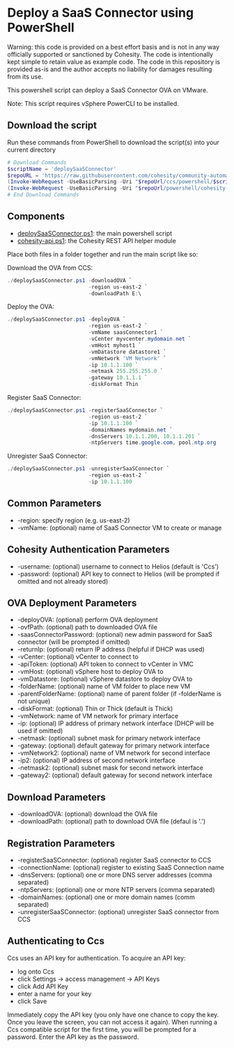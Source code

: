 # Deploy a SaaS Connector using PowerShell

Warning: this code is provided on a best effort basis and is not in any way officially supported or sanctioned by Cohesity. The code is intentionally kept simple to retain value as example code. The code in this repository is provided as-is and the author accepts no liability for damages resulting from its use.

This powershell script can deploy a SaaS Connector OVA on VMware.

Note: This script requires vSphere PowerCLI to be installed.

## Download the script

Run these commands from PowerShell to download the script(s) into your current directory

```powershell
# Download Commands
$scriptName = 'deploySaaSConnector'
$repoURL = 'https://raw.githubusercontent.com/cohesity/community-automation-samples/main'
(Invoke-WebRequest -UseBasicParsing -Uri "$repoUrl/ccs/powershell/$scriptName/$scriptName.ps1").content | Out-File "$scriptName.ps1"; (Get-Content "$scriptName.ps1") | Set-Content "$scriptName.ps1"
(Invoke-WebRequest -UseBasicParsing -Uri "$repoUrl/powershell/cohesity-api/cohesity-api.ps1").content | Out-File cohesity-api.ps1; (Get-Content cohesity-api.ps1) | Set-Content cohesity-api.ps1
# End Download Commands
```

## Components

* [deploySaaSConnector.ps1](https://raw.githubusercontent.com/cohesity/community-automation-samples/main/ccs/powershell/deploySaaSConnector/deploySaaSConnector.ps1): the main powershell script
* [cohesity-api.ps1](https://raw.githubusercontent.com/cohesity/community-automation-samples/main/powershell/cohesity-api/cohesity-api.ps1): the Cohesity REST API helper module

Place both files in a folder together and run the main script like so:

Download the OVA from CCS:

```powershell
./deploySaaSConnector.ps1 -downloadOVA `
                          -region us-east-2 `
                          -downloadPath E:\
```

Deploy the OVA:

```powershell
./deploySaaSConnector.ps1 -deployOVA `
                          -region us-east-2 `
                          -vmName saasConnector1 `
                          -vCenter myvcenter.mydomain.net `
                          -vmHost myhost1 `
                          -vmDatastore datastore1 `
                          -vmNetwork 'VM Network' `
                          -ip 10.1.1.100 `
                          -netmask 255.255.255.0 `
                          -gateway 10.1.1.1 `
                          -diskFormat Thin
```

Register SaaS Connector:

```powershell
./deploySaaSConnector.ps1 -registerSaaSConnector `
                          -region us-east-2 `
                          -ip 10.1.1.100 `
                          -domainNames mydomain.net `
                          -dnsServers 10.1.1.200, 10.1.1.201 `
                          -ntpServers time.google.com, pool.ntp.org
```

Unregister SaaS Connector:

```powershell
./deploySaaSConnector.ps1 -unregisterSaaSConnector `
                          -region us-east-2 `
                          -ip 10.1.1.100
```

## Common Parameters

* -region: specify region (e.g. us-east-2)
* -vmName: (optional) name of SaaS Connector VM to create or manage

## Cohesity Authentication Parameters

* -username: (optional) username to connect to Helios (default is 'Ccs')
* -password: (optional) API key to connect to Helios (will be prompted if omitted and not already stored)

## OVA Deployment Parameters

* -deployOVA: (optional) perform OVA deployment
* -ovfPath: (optional) path to downloaded OVA file
* -saasConnectorPassword: (optional) new admin password for SaaS connector (will be prompted if omitted)
* -returnIp: (optional) return IP address (helpful if DHCP was used)
* -vCenter: (optional) vCenter to connect to
* -apiToken: (optional) API token to connect to vCenter in VMC
* -vmHost: (optional) vSphere host to deploy OVA to
* -vmDatastore: (optional) vSphere datastore to deploy OVA to
* -folderName: (optional) name of VM folder to place new VM
* -parentFolderName: (optional) name of parent folder (if -folderName is not unique)
* -diskFormat: (optional) Thin or Thick (default is Thick)
* -vmNetwork: name of VM network for primary interface
* -ip: (optional) IP address of primary network interface (DHCP will be used if omitted)
* -netmask: (optional) subnet mask for primary network interface
* -gateway: (optional) default gateway for primary network interface
* -vmNetwork2: (optional) name of VM network for second interface
* -ip2: (optional) IP address of second network interface
* -netmask2: (optional) subnet mask for second network interface
* -gateway2: (optional) default gateway for second network interface

## Download Parameters

* -downloadOVA: (optional) download the OVA file
* -downloadPath: (optional) path to download OVA file (defaul is '.')

## Registration Parameters

* -registerSaaSConnector: (optional) register SaaS connector to CCS
* -connectionName: (optional) register to existing SaaS Connection name
* -dnsServers: (optional) one or more DNS server addresses (comma separated)
* -ntpServers: (optional) one or more NTP servers (comma separated)
* -domainNames: (optional) one or more domain names (comm separated)
* -unregisterSaaSConnector: (optional) unregister SaaS connector from CCS

## Authenticating to Ccs

Ccs uses an API key for authentication. To acquire an API key:

* log onto Ccs
* click Settings -> access management -> API Keys
* click Add API Key
* enter a name for your key
* click Save

Immediately copy the API key (you only have one chance to copy the key. Once you leave the screen, you can not access it again). When running a Ccs compatible script for the first time, you will be prompted for a password. Enter the API key as the password.
